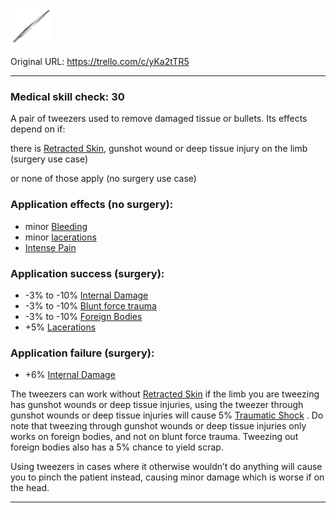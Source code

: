 ![tweezer.png\|200](./Tweezers%20-%20Attachments/6718845db30472d958dd7c3e.png)

Original URL: https://trello.com/c/yKa2tTR5

---

### Medical skill check: 30

A pair of tweezers used to remove damaged tissue or bullets.
Its effects depend on if:

there is [Retracted Skin](../Surgery/Retracted%20Skin.md), gunshot wound or deep tissue injury on the limb (surgery use case)

or none of those apply (no surgery use case)

### Application effects (no surgery):

- minor [Bleeding](../Any%20bodypart/Bleeding.md)
- minor [lacerations]([Wounds](../Any%20bodypart/archived/Wounds.md) "‌")
- [Intense Pain](../Symptoms/Intense%20Pain.md)

### Application success (surgery):

- -3% to -10% [Internal Damage](../Any%20bodypart/archived/Internal%20Damage.md)
- -3% to -10% [Blunt force trauma]([Wounds](../Any%20bodypart/archived/Wounds.md) "‌")
- -3% to -10% [Foreign Bodies](../Any%20bodypart/Foreign%20Bodies.md)
- +5% [Lacerations]([Wounds](../Any%20bodypart/archived/Wounds.md) "‌")

### Application failure (surgery):

- +6% [Internal Damage](../Any%20bodypart/archived/Internal%20Damage.md)

The tweezers can work without [Retracted Skin](../Surgery/Retracted%20Skin.md)  if the limb you are tweezing has gunshot wounds or deep tissue injuries, using the tweezer through gunshot wounds or deep tissue injuries will cause 5% [Traumatic Shock](../Surgery/Traumatic%20Shock.md) . Do note that tweezing through gunshot wounds or deep tissue injuries only works on foreign bodies, and not on blunt force trauma. Tweezing out foreign bodies also has a 5% chance to yield scrap.

Using tweezers in cases where it otherwise wouldn’t do anything will cause you to pinch the patient instead, causing minor damage which is worse if on the head.

---

